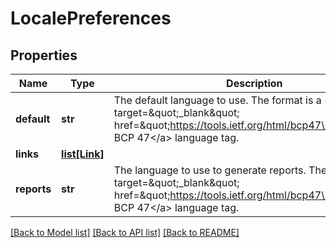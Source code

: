 # LocalePreferences

## Properties
Name | Type | Description | Notes
------------ | ------------- | ------------- | -------------
**default** | **str** | The default language to use. The format is a &lt;a target&#x3D;\&quot;_blank\&quot; href&#x3D;\&quot;https://tools.ietf.org/html/bcp47\&quot;&gt;IETF BCP 47&lt;/a&gt; language tag. | [optional] 
**links** | [**list[Link]**](Link.md) |  | [optional] 
**reports** | **str** | The language to use to generate reports. The format is a &lt;a target&#x3D;\&quot;_blank\&quot; href&#x3D;\&quot;https://tools.ietf.org/html/bcp47\&quot;&gt;IETF BCP 47&lt;/a&gt; language tag. | [optional] 

[[Back to Model list]](../README.md#documentation-for-models) [[Back to API list]](../README.md#documentation-for-api-endpoints) [[Back to README]](../README.md)

